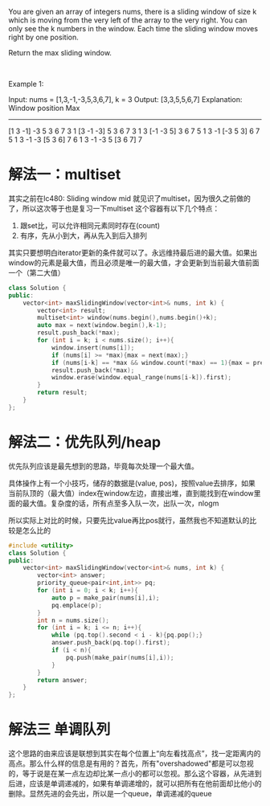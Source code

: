 You are given an array of integers nums, there is a sliding window of size k which is moving from the very left of the array to the very right. You can only see the k numbers in the window. Each time the sliding window moves right by one position.

Return the max sliding window.

 

Example 1:

Input: nums = [1,3,-1,-3,5,3,6,7], k = 3
Output: [3,3,5,5,6,7]
Explanation: 
Window position                Max
---------------               -----
[1  3  -1] -3  5  3  6  7       3
 1 [3  -1  -3] 5  3  6  7       3
 1  3 [-1  -3  5] 3  6  7       5
 1  3  -1 [-3  5  3] 6  7       5
 1  3  -1  -3 [5  3  6] 7       6
 1  3  -1  -3  5 [3  6  7]      7

# 解法一：multiset
其实之前在lc480: Sliding window mid 就见识了multiset，因为很久之前做的了，所以这次等于也是复习一下multiset
这个容器有以下几个特点：
1) 跟set比，可以允许相同元素同时存在(count)
2) 有序，先从小到大，再从先入到后入排列

其实只要想明白iterator更新的条件就可以了。永远维持最后进的最大值。如果出window的元素是最大值，而且必须是唯一的最大值，才会更新到当前最大值前面一个（第二大值）

```c++
class Solution {
public:
    vector<int> maxSlidingWindow(vector<int>& nums, int k) {
        vector<int> result;
        multiset<int> window(nums.begin(),nums.begin()+k);
        auto max = next(window.begin(),k-1);
        result.push_back(*max);
        for (int i = k; i < nums.size(); i++){
            window.insert(nums[i]);
            if (nums[i] >= *max){max = next(max);}
            if (nums[i-k] == *max && window.count(*max) == 1){max = prev(max);}  
            result.push_back(*max);      
            window.erase(window.equal_range(nums[i-k]).first);
        }
        return result;
    }
};
```

# 解法二：优先队列/heap
优先队列应该是最先想到的思路，毕竟每次处理一个最大值。

具体操作上有一个小技巧，储存的数据是(value, pos)，按照value去排序，如果当前队顶的（最大值）index在window左边，直接出堆，直到能找到在window里面的最大值。复杂度的话，所有点至多入队一次，出队一次，nlogm

所以实际上对比的时候，只要先比value再比pos就行，虽然我也不知道默认的比较是怎么比的

```c++
#include <utility> 
class Solution {
public:
    vector<int> maxSlidingWindow(vector<int>& nums, int k) {
        vector<int> answer;
        priority_queue<pair<int,int>> pq;
        for (int i = 0; i < k; i++){
            auto p = make_pair(nums[i],i);
            pq.emplace(p);
        }
        int n = nums.size();
        for (int i = k; i <= n; i++){
            while (pq.top().second < i - k){pq.pop();}
            answer.push_back(pq.top().first);
            if (i < n){
                pq.push(make_pair(nums[i],i));
            }
        }
        return answer;
    }
};
```

# 解法三 单调队列
这个思路的由来应该是联想到其实在每个位置上“向左看找高点”，找一定距离内的高点。那么什么样的信息是有用的？首先，所有"overshadowed"都是可以忽视的，等于说是在某一点左边却比某一点小的都可以忽视。那么这个容器，从先进到后进，应该是单调递减的，如果有单调递增的，就可以把所有在他前面却比他小的删除。显然先进的会先出，所以是一个queue，单调递减的queue

